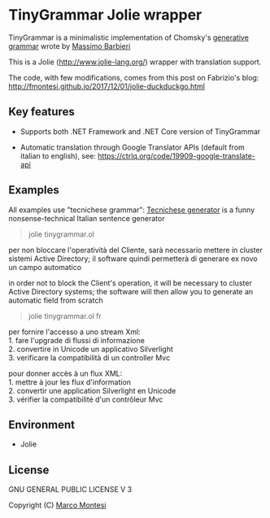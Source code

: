 TinyGrammar Jolie wrapper
=========================

TinyGrammar is a minimalistic implementation of Chomsky's [generative grammar](https://en.wikipedia.org/wiki/Generative_grammar) wrote by [Massimo Barbieri](http://www.massimobarbieri.it)

This is a Jolie (http://www.jolie-lang.org/) wrapper with translation support.

The code, with few modifications, comes from this post on Fabrizio's blog:
http://fmontesi.github.io/2017/12/01/jolie-duckduckgo.html


## Key features

* Supports both .NET Framework and .NET Core version of TinyGrammar

* Automatic translation through Google Translator APIs (default from italian to english), see: https://ctrlq.org/code/19909-google-translate-api

## Examples
All examples use "tecnichese grammar":
[Tecnichese generator](http://massimobarbieri.it/it/Tecnichese) is a funny nonsense-technical Italian sentence generator

> jolie tinygrammar.ol

per non bloccare l'operatività del Cliente, sarà necessario mettere in cluster sistemi Active Directory; il software quindi permetterà di generare ex novo un campo automatico

in order not to block the Client's operation, it will be necessary to cluster Active Directory systems;
the software will then allow you to generate an automatic field from scratch

> jolie tinygrammar.ol fr

per fornire l'accesso a uno stream Xml:<br/> 1. fare l'upgrade di flussi di informazione<br/> 2. convertire in Unicode un applicativo Silverlight<br/> 3. verificare la compatibilità di un controller Mvc

pour donner accès à un flux XML: <br/> 1. mettre à jour les flux d'information <br/> 2. convertir une application Silverlight en Unicode <br/> 3. vérifier la compatibilité d'un contrôleur
Mvc

## Environment

* Jolie

## License

GNU GENERAL PUBLIC LICENSE V 3

Copyright (C) [Marco Montesi](http://mmontesi.blogspot.it/)
